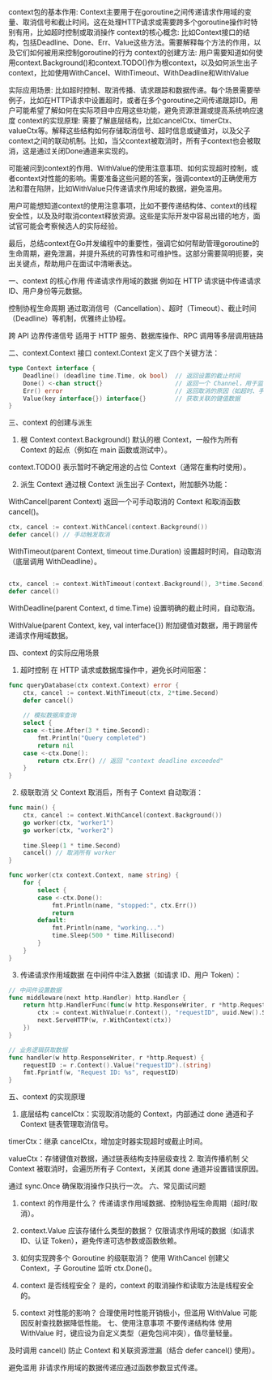 context包的基本作用:
Context主要用于在goroutine之间传递请求作用域的变量、取消信号和截止时间。这在处理HTTP请求或需要跨多个goroutine操作时特别有用，比如超时控制或取消操作
context的核心概念:
比如Context接口的结构，包括Deadline、Done、Err、Value这些方法。需要解释每个方法的作用，以及它们如何被用来控制goroutine的行为
context的创建方法:
用户需要知道如何使用context.Background()和context.TODO()作为根context，以及如何派生出子context，比如使用WithCancel、WithTimeout、WithDeadline和WithValue

实际应用场景:
比如超时控制、取消传播、请求跟踪和数据传递。每个场景需要举例子，比如在HTTP请求中设置超时，或者在多个goroutine之间传递跟踪ID。用户可能希望了解如何在实际项目中应用这些功能，避免资源泄漏或提高系统响应速度
context的实现原理:
需要了解底层结构，比如cancelCtx、timerCtx、valueCtx等。解释这些结构如何存储取消信号、超时信息或键值对，以及父子context之间的联动机制。比如，当父context被取消时，所有子context也会被取消，这是通过关闭Done通道来实现的。

可能被问到context的作用、WithValue的使用注意事项、如何实现超时控制，或者context对性能的影响。需要准备这些问题的答案，强调context的正确使用方法和潜在陷阱，比如WithValue只传递请求作用域的数据，避免滥用。

用户可能想知道context的使用注意事项，比如不要传递结构体、context的线程安全性，以及及时取消context释放资源。这些是实际开发中容易出错的地方，面试官可能会考察候选人的实际经验。

最后，总结context在Go并发编程中的重要性，强调它如何帮助管理goroutine的生命周期，避免泄漏，并提升系统的可靠性和可维护性。这部分需要简明扼要，突出关键点，帮助用户在面试中清晰表达。

一、context 的核心作用
传递请求作用域的数据
例如在 HTTP 请求链中传递请求 ID、用户身份等元数据。

控制协程生命周期
通过取消信号（Cancellation）、超时（Timeout）、截止时间（Deadline）等机制，优雅终止协程。

跨 API 边界传递信号
适用于 HTTP 服务、数据库操作、RPC 调用等多层调用链路


二、context.Context 接口
context.Context 定义了四个关键方法：
```go
type Context interface {
    Deadline() (deadline time.Time, ok bool)  // 返回设置的截止时间
    Done() <-chan struct{}                    // 返回一个 Channel，用于监听取消信号
    Err() error                               // 返回取消的原因（如超时、手动取消）
    Value(key interface{}) interface{}        // 获取关联的键值数据
}
```
三、context 的创建与派生
1. 根 Context
context.Background()
默认的根 Context，一般作为所有 Context 的起点（例如在 main 函数或测试中）。

context.TODO()
表示暂时不确定用途的占位 Context（通常在重构时使用）。

2. 派生 Context
通过根 Context 派生出子 Context，附加额外功能：

WithCancel(parent Context)
返回一个可手动取消的 Context 和取消函数 cancel()。


```go
ctx, cancel := context.WithCancel(context.Background())
defer cancel() // 手动触发取消
```
WithTimeout(parent Context, timeout time.Duration)
设置超时时间，自动取消（底层调用 WithDeadline）。

```go

ctx, cancel := context.WithTimeout(context.Background(), 3*time.Second)
defer cancel()
```
WithDeadline(parent Context, d time.Time)
设置明确的截止时间，自动取消。

WithValue(parent Context, key, val interface{})
附加键值对数据，用于跨层传递请求作用域数据。


四、context 的实际应用场景
1. 超时控制
在 HTTP 请求或数据库操作中，避免长时间阻塞：
```go
func queryDatabase(ctx context.Context) error {
    ctx, cancel := context.WithTimeout(ctx, 2*time.Second)
    defer cancel()
    
    // 模拟数据库查询
    select {
    case <-time.After(3 * time.Second):
        fmt.Println("Query completed")
        return nil
    case <-ctx.Done():
        return ctx.Err() // 返回 "context deadline exceeded"
    }
}
```

2. 级联取消
父 Context 取消后，所有子 Context 自动取消：

```go
func main() {
    ctx, cancel := context.WithCancel(context.Background())
    go worker(ctx, "worker1")
    go worker(ctx, "worker2")
    
    time.Sleep(1 * time.Second)
    cancel() // 取消所有 worker
}

func worker(ctx context.Context, name string) {
    for {
        select {
        case <-ctx.Done():
            fmt.Println(name, "stopped:", ctx.Err())
            return
        default:
            fmt.Println(name, "working...")
            time.Sleep(500 * time.Millisecond)
        }
    }
}
```
3. 传递请求作用域数据
在中间件中注入数据（如请求 ID、用户 Token）：

```go
// 中间件设置数据
func middleware(next http.Handler) http.Handler {
    return http.HandlerFunc(func(w http.ResponseWriter, r *http.Request) {
        ctx := context.WithValue(r.Context(), "requestID", uuid.New().String())
        next.ServeHTTP(w, r.WithContext(ctx))
    })
}

// 业务逻辑获取数据
func handler(w http.ResponseWriter, r *http.Request) {
    requestID := r.Context().Value("requestID").(string)
    fmt.Fprintf(w, "Request ID: %s", requestID)
}
```
五、context 的实现原理
1. 底层结构
cancelCtx：实现取消功能的 Context，内部通过 done 通道和子 Context 链表管理取消信号。

timerCtx：继承 cancelCtx，增加定时器实现超时或截止时间。

valueCtx：存储键值对数据，通过链表结构支持层级查找
2. 取消传播机制
父 Context 被取消时，会遍历所有子 Context，关闭其 done 通道并设置错误原因。

通过 sync.Once 确保取消操作只执行一次。
六、常见面试问题
1. context 的作用是什么？
传递请求作用域数据、控制协程生命周期（超时/取消）。

2. context.Value 应该存储什么类型的数据？
仅限请求作用域的数据（如请求 ID、认证 Token），避免传递可选参数或函数依赖。

3. 如何实现跨多个 Goroutine 的级联取消？
使用 WithCancel 创建父 Context，子 Goroutine 监听 ctx.Done()。

4. context 是否线程安全？
是的，context 的取消操作和读取方法是线程安全的。

5. context 对性能的影响？
合理使用时性能开销极小，但滥用 WithValue 可能因反射查找数据降低性能。
七、使用注意事项
不要传递结构体
使用 WithValue 时，键应设为自定义类型（避免包间冲突），值尽量轻量。

及时调用 cancel()
防止 Context 和关联资源泄漏（结合 defer cancel() 使用）。

避免滥用
非请求作用域的数据传递应通过函数参数显式传递。
